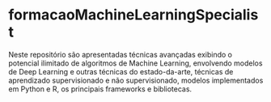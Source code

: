 # formacaoMachineLearningSpecialist
Neste repositório são apresentadas técnicas avançadas  exibindo o potencial ilimitado de algoritmos de Machine Learning, envolvendo modelos de Deep Learning e outras técnicas do estado-da-arte, técnicas de aprendizado supervisionado e não supervisionado, modelos implementados em Python e R, os principais frameworks e bibliotecas.
